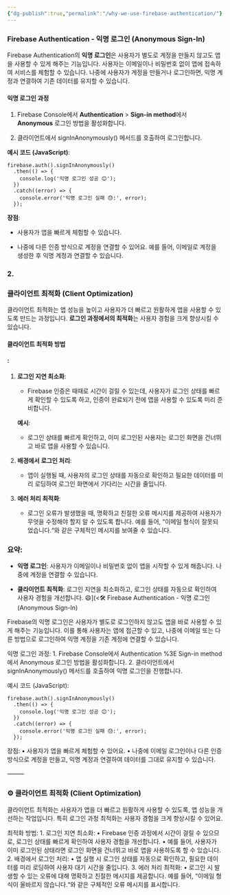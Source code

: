 ```yaml
---
{"dg-publish":true,"permalink":"/why-we-use-firebase-authentication/"}
---
```



### **Firebase Authentication - 익명 로그인 (Anonymous Sign-In)**

  

Firebase Authentication의 **익명 로그인**은 사용자가 별도로 계정을 만들지 않고도 앱을 사용할 수 있게 해주는 기능입니다. 사용자는 이메일이나 비밀번호 없이 앱에 접속하여 서비스를 체험할 수 있습니다. 나중에 사용자가 계정을 만들거나 로그인하면, 익명 계정과 연결하여 기존 데이터를 유지할 수 있습니다.

  

#### **익명 로그인 과정**

1. Firebase Console에서 **Authentication** > **Sign-in method**에서 **Anonymous** 로그인 방법을 활성화합니다.
    
2. 클라이언트에서 signInAnonymously() 메서드를 호출하여 로그인합니다.
    

  

**예시 코드 (JavaScript)**:

```
firebase.auth().signInAnonymously()
  .then(() => {
    console.log('익명 로그인 성공 😊');
  })
  .catch((error) => {
    console.error('익명 로그인 실패 😓:', error);
  });
```

**장점**:

- 사용자가 앱을 빠르게 체험할 수 있습니다.
    
- 나중에 다른 인증 방식으로 계정을 연결할 수 있어요. 예를 들어, 이메일로 계정을 생성한 후 익명 계정과 연결할 수 있습니다.
    



### **2.** 

### **클라이언트 최적화 (Client Optimization)**

  

클라이언트 최적화는 앱 성능을 높이고 사용자가 더 빠르고 원활하게 앱을 사용할 수 있도록 만드는 과정입니다. **로그인 과정에서의 최적화**는 사용자 경험을 크게 향상시킬 수 있습니다.

  

#### **클라이언트 최적화 방법**

#### **:**

1. **로그인 지연 최소화**:
    
    - Firebase 인증은 때때로 시간이 걸릴 수 있는데, 사용자가 로그인 상태를 빠르게 확인할 수 있도록 하고, 인증이 완료되기 전에 앱을 사용할 수 있도록 미리 준비합니다.
        
    
    **예시**:
    
    - 로그인 상태를 빠르게 확인하고, 이미 로그인된 사용자는 로그인 화면을 건너뛰고 바로 앱을 사용할 수 있습니다.
        
    
2. **배경에서 로그인 처리**:
    
    - 앱이 실행될 때, 사용자의 로그인 상태를 자동으로 확인하고 필요한 데이터를 미리 로딩하여 로그인 화면에서 기다리는 시간을 줄입니다.
        
    
3. **에러 처리 최적화**:
    
    - 로그인 오류가 발생했을 때, 명확하고 친절한 오류 메시지를 제공하여 사용자가 무엇을 수정해야 할지 알 수 있도록 합니다. 예를 들어, “이메일 형식이 잘못되었습니다.“와 같은 구체적인 메시지를 보여줄 수 있습니다.
        
    


### **요약:**

- **익명 로그인**: 사용자가 이메일이나 비밀번호 없이 앱을 시작할 수 있게 해줍니다. 나중에 계정을 연결할 수 있습니다.
    
- **클라이언트 최적화**: 로그인 지연을 최소화하고, 로그인 상태를 자동으로 확인하여 사용자 경험을 개선합니다. 😄](<🛠 Firebase Authentication - 익명 로그인 (Anonymous Sign-In)

Firebase의 익명 로그인은 사용자가 별도로 로그인하지 않고도 앱을 바로 사용할 수 있게 해주는 기능입니다. 이를 통해 사용자는 앱에 접근할 수 있고, 나중에 이메일 또는 다른 방법으로 로그인하여 익명 계정을 기존 계정에 연결할 수 있습니다.

익명 로그인 과정:
	1.	Firebase Console에서 Authentication %3E Sign-in method에서 Anonymous 로그인 방법을 활성화합니다.
	2.	클라이언트에서 signInAnonymously() 메서드를 호출하여 익명 로그인을 진행합니다.

예시 코드 (JavaScript):

```
firebase.auth().signInAnonymously()
  .then(() => {
    console.log('익명 로그인 성공 😊');
  })
  .catch((error) => {
    console.error('익명 로그인 실패 😓:', error);
  });
```


장점:
	•	사용자가 앱을 빠르게 체험할 수 있어요.
	•	나중에 이메일 로그인이나 다른 인증 방식으로 계정을 만들고, 익명 계정과 연결하여 데이터를 그대로 유지할 수 있습니다.

⸻

### ⚙️ 클라이언트 최적화 (Client Optimization)

클라이언트 최적화는 사용자가 앱을 더 빠르고 원활하게 사용할 수 있도록, 앱 성능을 개선하는 작업입니다. 특히 로그인 과정 최적화는 사용자 경험을 크게 향상시킬 수 있어요.

최적화 방법:
	1.	로그인 지연 최소화:
	•	Firebase 인증 과정에서 시간이 걸릴 수 있으므로, 로그인 상태를 빠르게 확인하여 사용자 경험을 개선합니다.
	•	예를 들어, 사용자가 이미 로그인된 상태라면 로그인 화면을 건너뛰고 바로 앱을 사용하도록 할 수 있습니다.
	2.	배경에서 로그인 처리:
	•	앱 실행 시 로그인 상태를 자동으로 확인하고, 필요한 데이터를 미리 로딩하여 사용자 대기 시간을 줄입니다.
	3.	에러 처리 최적화:
	•	로그인 시 발생할 수 있는 오류에 대해 명확하고 친절한 메시지를 제공합니다. 예를 들어, “이메일 형식이 올바르지 않습니다.“와 같은 구체적인 오류 메시지를 표시합니다.


